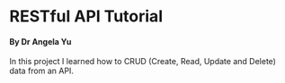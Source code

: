 # RESTful API Tutorial

#### By Dr Angela Yu

In this project I learned how to CRUD (Create, Read, Update and Delete) data from an API.
